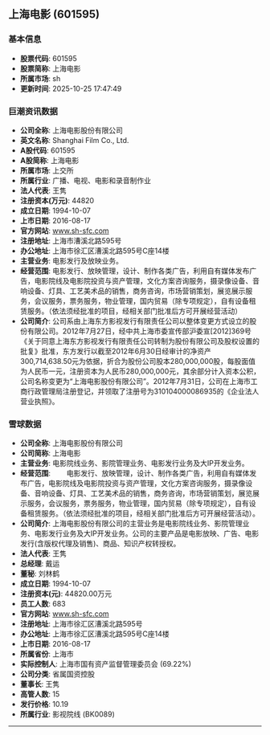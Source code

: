 ## 上海电影 (601595)

### 基本信息

- **股票代码**: 601595
- **股票简称**: 上海电影
- **所属市场**: sh
- **更新时间**: 2025-10-25 17:47:49

### 巨潮资讯数据

- **公司全称**: 上海电影股份有限公司
- **英文名称**: Shanghai Film Co., Ltd.
- **A股代码**: 601595
- **A股简称**: 上海电影
- **所属市场**: 上交所
- **所属行业**: 广播、电视、电影和录音制作业
- **法人代表**: 王隽
- **注册资本(万元)**: 44820
- **成立日期**: 1994-10-07
- **上市日期**: 2016-08-17
- **官方网站**: www.sh-sfc.com
- **注册地址**: 上海市漕溪北路595号
- **办公地址**: 上海市徐汇区漕溪北路595号C座14楼
- **主营业务**: 电影发行及放映业务。
- **经营范围**: 电影发行、放映管理，设计、制作各类广告，利用自有媒体发布广告，电影院线及电影院投资与资产管理，文化方案咨询服务，摄录像设备、音响设备、灯具、工艺美术品的销售，商务咨询，市场营销策划，展览展示服务，会议服务，票务服务，物业管理，国内贸易（除专项规定），自有设备租赁服务。（依法须经批准的项目，经相关部门批准后方可开展经营活动）
- **公司简介**: 公司系由上海东方影视发行有限责任公司以整体变更方式设立的股份有限公司。2012年7月27日，经中共上海市委宣传部沪委宣[2012]369号《关于同意上海东方影视发行有限责任公司转制为股份有限公司及股权设置的批复》批准，东方发行以截至2012年6月30日经审计的净资产300,714,638.50元为依据，折合为股份公司股本280,000,000股，每股面值为人民币一元，注册资本为人民币280,000,000元，其余部分计入资本公积，公司名称变更为“上海电影股份有限公司”。2012年7月31日，公司在上海市工商行政管理局注册登记，并领取了注册号为310104000086935的《企业法人营业执照》。

### 雪球数据

- **公司全称**: 上海电影股份有限公司
- **公司简称**: 上海电影
- **主营业务**: 电影院线业务、影院管理业务、电影发行业务及大IP开发业务。
- **经营范围**: 　　电影发行、放映管理，设计、制作各类广告，利用自有媒体发布广告，电影院线及电影院投资与资产管理，文化方案咨询服务，摄录像设备、音响设备、灯具、工艺美术品的销售，商务咨询，市场营销策划，展览展示服务，会议服务，票务服务，物业管理，国内贸易（除专项规定），自有设备租赁服务。（依法须经批准的项目，经相关部门批准后方可开展经营活动）。
- **公司简介**: 上海电影股份有限公司的主营业务是电影院线业务、影院管理业务、电影发行业务及大IP开发业务。公司的主要产品是电影放映、广告、电影发行(含版权代理及销售)、商品、知识产权转授权。
- **法人代表**: 王隽
- **总经理**: 戴运
- **董秘**: 刘林鹤
- **成立日期**: 1994-10-07
- **注册资本(元)**: 44820.00万元
- **员工人数**: 683
- **官方网站**: www.sh-sfc.com
- **注册地址**: 上海市徐汇区漕溪北路595号
- **办公地址**: 上海市徐汇区漕溪北路595号C座14楼
- **上市日期**: 2016-08-17
- **所属省份**: 上海市
- **实际控制人**: 上海市国有资产监督管理委员会 (69.22%)
- **公司分类**: 省属国资控股
- **董事长**: 王隽
- **高管人数**: 15
- **发行价格**: 10.19
- **所属行业**: 影视院线 (BK0089)

---